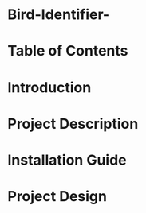 # Bird-Identifier-
# Table of Contents
# Introduction
# Project Description
# Installation Guide
# Project Design
